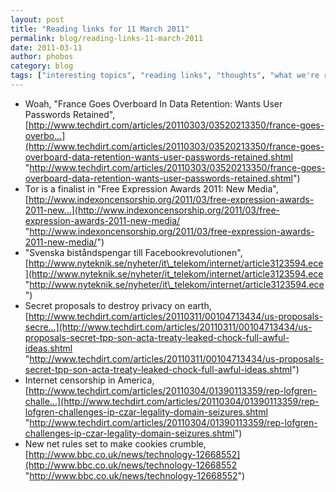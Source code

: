```yaml
---
layout: post
title: "Reading links for 11 March 2011"
permalink: blog/reading-links-11-march-2011
date: 2011-03-11
author: phobos
category: blog
tags: ["interesting topics", "reading links", "thoughts", "what we're reading"]
---
```


- Woah, "France Goes Overboard In Data Retention: Wants User Passwords Retained", [http://www.techdirt.com/articles/20110303/03520213350/france-goes-overbo...](http://www.techdirt.com/articles/20110303/03520213350/france-goes-overboard-data-retention-wants-user-passwords-retained.shtml "http://www.techdirt.com/articles/20110303/03520213350/france-goes-overboard-data-retention-wants-user-passwords-retained.shtml")
- Tor is a finalist in "Free Expression Awards 2011: New Media", [http://www.indexoncensorship.org/2011/03/free-expression-awards-2011-new...](http://www.indexoncensorship.org/2011/03/free-expression-awards-2011-new-media/ "http://www.indexoncensorship.org/2011/03/free-expression-awards-2011-new-media/")
- "Svenska biståndspengar till Facebookrevolutionen", [http://www.nyteknik.se/nyheter/it\_telekom/internet/article3123594.ece](http://www.nyteknik.se/nyheter/it_telekom/internet/article3123594.ece "http://www.nyteknik.se/nyheter/it\_telekom/internet/article3123594.ece")
- Secret proposals to destroy privacy on earth, [http://www.techdirt.com/articles/20110311/00104713434/us-proposals-secre...](http://www.techdirt.com/articles/20110311/00104713434/us-proposals-secret-tpp-son-acta-treaty-leaked-chock-full-awful-ideas.shtml "http://www.techdirt.com/articles/20110311/00104713434/us-proposals-secret-tpp-son-acta-treaty-leaked-chock-full-awful-ideas.shtml")
- Internet censorship in America, [http://www.techdirt.com/articles/20110304/01390113359/rep-lofgren-challe...](http://www.techdirt.com/articles/20110304/01390113359/rep-lofgren-challenges-ip-czar-legality-domain-seizures.shtml "http://www.techdirt.com/articles/20110304/01390113359/rep-lofgren-challenges-ip-czar-legality-domain-seizures.shtml")
- New net rules set to make cookies crumble, [http://www.bbc.co.uk/news/technology-12668552](http://www.bbc.co.uk/news/technology-12668552 "http://www.bbc.co.uk/news/technology-12668552")

